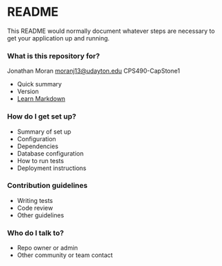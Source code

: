 # README #

This README would normally document whatever steps are necessary to get your application up and running.

### What is this repository for? ###


Jonathan Moran  <moranj13@udayton.edu>  CPS490-CapStone1
* Quick summary
* Version
* [Learn Markdown](https://bitbucket.org/tutorials/markdowndemo)

### How do I get set up? ###

* Summary of set up
* Configuration
* Dependencies
* Database configuration
* How to run tests
* Deployment instructions

### Contribution guidelines ###

* Writing tests
* Code review
* Other guidelines

### Who do I talk to? ###

* Repo owner or admin
* Other community or team contact